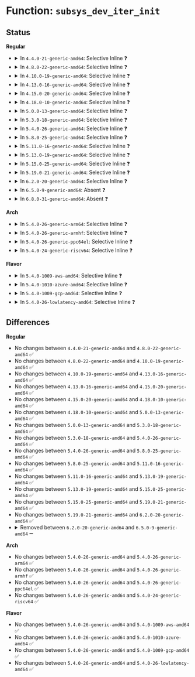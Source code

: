 # Function: <code>subsys_dev_iter_init</code>

## Status
<b>Regular</b>
<ul>
<li>
<details>
<summary>In <code>4.4.0-21-generic-amd64</code>: Selective Inline ❓</summary>

```c
void subsys_dev_iter_init(struct subsys_dev_iter * iter, struct bus_type * subsys, struct device * start, const struct device_type * type)
```

```json
{
  "name": "subsys_dev_iter_init",
  "collision_type": "Unique Global",
  "inline_type": "Selective",
  "funcs": [
    {
      "addr": 18446744071584389232,
      "name": "subsys_dev_iter_init",
      "external": true,
      "loc": "drivers/base/bus.c:1077",
      "file": "drivers/base/bus.c",
      "inline": "not declared, inlined",
      "caller_inline": [
        "drivers/base/bus.c:subsys_interface_register",
        "drivers/base/bus.c:subsys_interface_unregister"
      ],
      "caller_func": []
    }
  ],
  "symbols": [
    {
      "addr": 18446744071584389232,
      "name": "subsys_dev_iter_init",
      "section": ".text",
      "bind": "STB_GLOBAL",
      "size": 66
    }
  ]
}
```
</details>
</li>
<li>
<details>
<summary>In <code>4.8.0-22-generic-amd64</code>: Selective Inline ❓</summary>

```c
void subsys_dev_iter_init(struct subsys_dev_iter * iter, struct bus_type * subsys, struct device * start, const struct device_type * type)
```

```json
{
  "name": "subsys_dev_iter_init",
  "collision_type": "Unique Global",
  "inline_type": "Selective",
  "funcs": [
    {
      "addr": 18446744071584725728,
      "name": "subsys_dev_iter_init",
      "external": true,
      "loc": "drivers/base/bus.c:1072",
      "file": "drivers/base/bus.c",
      "inline": "not declared, inlined",
      "caller_inline": [
        "drivers/base/bus.c:subsys_interface_unregister",
        "drivers/base/bus.c:subsys_interface_register"
      ],
      "caller_func": []
    }
  ],
  "symbols": [
    {
      "addr": 18446744071584724160,
      "name": "subsys_dev_iter_init",
      "section": ".text",
      "bind": "STB_GLOBAL",
      "size": 66
    }
  ]
}
```
</details>
</li>
<li>
<details>
<summary>In <code>4.10.0-19-generic-amd64</code>: Selective Inline ❓</summary>

```c
void subsys_dev_iter_init(struct subsys_dev_iter * iter, struct bus_type * subsys, struct device * start, const struct device_type * type)
```

```json
{
  "name": "subsys_dev_iter_init",
  "collision_type": "Unique Global",
  "inline_type": "Selective",
  "funcs": [
    {
      "addr": 18446744071584915520,
      "name": "subsys_dev_iter_init",
      "external": true,
      "loc": "drivers/base/bus.c:1072",
      "file": "drivers/base/bus.c",
      "inline": "not declared, inlined",
      "caller_inline": [
        "drivers/base/bus.c:subsys_interface_unregister",
        "drivers/base/bus.c:subsys_interface_register"
      ],
      "caller_func": []
    }
  ],
  "symbols": [
    {
      "addr": 18446744071584913952,
      "name": "subsys_dev_iter_init",
      "section": ".text",
      "bind": "STB_GLOBAL",
      "size": 66
    }
  ]
}
```
</details>
</li>
<li>
<details>
<summary>In <code>4.13.0-16-generic-amd64</code>: Selective Inline ❓</summary>

```c
void subsys_dev_iter_init(struct subsys_dev_iter * iter, struct bus_type * subsys, struct device * start, const struct device_type * type)
```

```json
{
  "name": "subsys_dev_iter_init",
  "collision_type": "Unique Global",
  "inline_type": "Selective",
  "funcs": [
    {
      "addr": 18446744071585000842,
      "name": "subsys_dev_iter_init",
      "external": true,
      "loc": "drivers/base/bus.c:1031",
      "file": "drivers/base/bus.c",
      "inline": "not declared, inlined",
      "caller_inline": [
        "drivers/base/bus.c:subsys_interface_unregister",
        "drivers/base/bus.c:subsys_interface_register"
      ],
      "caller_func": []
    }
  ],
  "symbols": [
    {
      "addr": 18446744071584999280,
      "name": "subsys_dev_iter_init",
      "section": ".text",
      "bind": "STB_GLOBAL",
      "size": 67
    }
  ]
}
```
</details>
</li>
<li>
<details>
<summary>In <code>4.15.0-20-generic-amd64</code>: Selective Inline ❓</summary>

```c
void subsys_dev_iter_init(struct subsys_dev_iter * iter, struct bus_type * subsys, struct device * start, const struct device_type * type)
```

```json
{
  "name": "subsys_dev_iter_init",
  "collision_type": "Unique Global",
  "inline_type": "Selective",
  "funcs": [
    {
      "addr": 18446744071585422778,
      "name": "subsys_dev_iter_init",
      "external": true,
      "loc": "drivers/base/bus.c:1031",
      "file": "drivers/base/bus.c",
      "inline": "not declared, inlined",
      "caller_inline": [
        "drivers/base/bus.c:subsys_interface_unregister",
        "drivers/base/bus.c:subsys_interface_register"
      ],
      "caller_func": []
    }
  ],
  "symbols": [
    {
      "addr": 18446744071585421200,
      "name": "subsys_dev_iter_init",
      "section": ".text",
      "bind": "STB_GLOBAL",
      "size": 67
    }
  ]
}
```
</details>
</li>
<li>
<details>
<summary>In <code>4.18.0-10-generic-amd64</code>: Selective Inline ❓</summary>

```c
void subsys_dev_iter_init(struct subsys_dev_iter * iter, struct bus_type * subsys, struct device * start, const struct device_type * type)
```

```json
{
  "name": "subsys_dev_iter_init",
  "collision_type": "Unique Global",
  "inline_type": "Selective",
  "funcs": [
    {
      "addr": 18446744071585665536,
      "name": "subsys_dev_iter_init",
      "external": true,
      "loc": "drivers/base/bus.c:1029",
      "file": "drivers/base/bus.c",
      "inline": "not declared, inlined",
      "caller_inline": [
        "drivers/base/bus.c:subsys_interface_unregister",
        "drivers/base/bus.c:subsys_interface_register"
      ],
      "caller_func": []
    }
  ],
  "symbols": [
    {
      "addr": 18446744071585663984,
      "name": "subsys_dev_iter_init",
      "section": ".text",
      "bind": "STB_GLOBAL",
      "size": 67
    }
  ]
}
```
</details>
</li>
<li>
<details>
<summary>In <code>5.0.0-13-generic-amd64</code>: Selective Inline ❓</summary>

```c
void subsys_dev_iter_init(struct subsys_dev_iter * iter, struct bus_type * subsys, struct device * start, const struct device_type * type)
```

```json
{
  "name": "subsys_dev_iter_init",
  "collision_type": "Unique Global",
  "inline_type": "Selective",
  "funcs": [
    {
      "addr": 18446744071585795216,
      "name": "subsys_dev_iter_init",
      "external": true,
      "loc": "drivers/base/bus.c:1036",
      "file": "drivers/base/bus.c",
      "inline": "not declared, inlined",
      "caller_inline": [
        "drivers/base/bus.c:subsys_interface_unregister",
        "drivers/base/bus.c:subsys_interface_register"
      ],
      "caller_func": []
    }
  ],
  "symbols": [
    {
      "addr": 18446744071585793664,
      "name": "subsys_dev_iter_init",
      "section": ".text",
      "bind": "STB_GLOBAL",
      "size": 62
    }
  ]
}
```
</details>
</li>
<li>
<details>
<summary>In <code>5.3.0-18-generic-amd64</code>: Selective Inline ❓</summary>

```c
void subsys_dev_iter_init(struct subsys_dev_iter * iter, struct bus_type * subsys, struct device * start, const struct device_type * type)
```

```json
{
  "name": "subsys_dev_iter_init",
  "collision_type": "Unique Global",
  "inline_type": "Selective",
  "funcs": [
    {
      "addr": 18446744071586028496,
      "name": "subsys_dev_iter_init",
      "external": true,
      "loc": "drivers/base/bus.c:1010",
      "file": "drivers/base/bus.c",
      "inline": "not declared, inlined",
      "caller_inline": [
        "drivers/base/bus.c:subsys_interface_unregister",
        "drivers/base/bus.c:subsys_interface_register"
      ],
      "caller_func": []
    }
  ],
  "symbols": [
    {
      "addr": 18446744071586026928,
      "name": "subsys_dev_iter_init",
      "section": ".text",
      "bind": "STB_GLOBAL",
      "size": 62
    }
  ]
}
```
</details>
</li>
<li>
<details>
<summary>In <code>5.4.0-26-generic-amd64</code>: Selective Inline ❓</summary>

```c
void subsys_dev_iter_init(struct subsys_dev_iter * iter, struct bus_type * subsys, struct device * start, const struct device_type * type)
```

```json
{
  "name": "subsys_dev_iter_init",
  "collision_type": "Unique Global",
  "inline_type": "Selective",
  "funcs": [
    {
      "addr": 18446744071586175872,
      "name": "subsys_dev_iter_init",
      "external": true,
      "loc": "drivers/base/bus.c:986",
      "file": "drivers/base/bus.c",
      "inline": "not declared, inlined",
      "caller_inline": [
        "drivers/base/bus.c:subsys_interface_unregister",
        "drivers/base/bus.c:subsys_interface_register"
      ],
      "caller_func": []
    }
  ],
  "symbols": [
    {
      "addr": 18446744071586174384,
      "name": "subsys_dev_iter_init",
      "section": ".text",
      "bind": "STB_GLOBAL",
      "size": 62
    }
  ]
}
```
</details>
</li>
<li>
<details>
<summary>In <code>5.8.0-25-generic-amd64</code>: Selective Inline ❓</summary>

```c
void subsys_dev_iter_init(struct subsys_dev_iter * iter, struct bus_type * subsys, struct device * start, const struct device_type * type)
```

```json
{
  "name": "subsys_dev_iter_init",
  "collision_type": "Unique Global",
  "inline_type": "Selective",
  "funcs": [
    {
      "addr": 18446744071586936299,
      "name": "subsys_dev_iter_init",
      "external": true,
      "loc": "drivers/base/bus.c:987",
      "file": "drivers/base/bus.c",
      "inline": "not declared, inlined",
      "caller_inline": [
        "drivers/base/bus.c:subsys_interface_unregister",
        "drivers/base/bus.c:subsys_interface_register"
      ],
      "caller_func": []
    }
  ],
  "symbols": [
    {
      "addr": 18446744071586934336,
      "name": "subsys_dev_iter_init",
      "section": ".text",
      "bind": "STB_GLOBAL",
      "size": 62
    }
  ]
}
```
</details>
</li>
<li>
<details>
<summary>In <code>5.11.0-16-generic-amd64</code>: Selective Inline ❓</summary>

```c
void subsys_dev_iter_init(struct subsys_dev_iter * iter, struct bus_type * subsys, struct device * start, const struct device_type * type)
```

```json
{
  "name": "subsys_dev_iter_init",
  "collision_type": "Unique Global",
  "inline_type": "Selective",
  "funcs": [
    {
      "addr": 18446744071587021579,
      "name": "subsys_dev_iter_init",
      "external": true,
      "loc": "drivers/base/bus.c:987",
      "file": "drivers/base/bus.c",
      "inline": "not declared, inlined",
      "caller_inline": [
        "drivers/base/bus.c:subsys_interface_unregister",
        "drivers/base/bus.c:subsys_interface_register"
      ],
      "caller_func": []
    }
  ],
  "symbols": [
    {
      "addr": 18446744071587019632,
      "name": "subsys_dev_iter_init",
      "section": ".text",
      "bind": "STB_GLOBAL",
      "size": 62
    }
  ]
}
```
</details>
</li>
<li>
<details>
<summary>In <code>5.13.0-19-generic-amd64</code>: Selective Inline ❓</summary>

```c
void subsys_dev_iter_init(struct subsys_dev_iter * iter, struct bus_type * subsys, struct device * start, const struct device_type * type)
```

```json
{
  "name": "subsys_dev_iter_init",
  "collision_type": "Unique Global",
  "inline_type": "Selective",
  "funcs": [
    {
      "addr": 18446744071586905216,
      "name": "subsys_dev_iter_init",
      "external": true,
      "loc": "drivers/base/bus.c:970",
      "file": "drivers/base/bus.c",
      "inline": "not declared, inlined",
      "caller_inline": [
        "drivers/base/bus.c:subsys_interface_unregister",
        "drivers/base/bus.c:subsys_interface_register"
      ],
      "caller_func": []
    }
  ],
  "symbols": [
    {
      "addr": 18446744071586903264,
      "name": "subsys_dev_iter_init",
      "section": ".text",
      "bind": "STB_GLOBAL",
      "size": 62
    }
  ]
}
```
</details>
</li>
<li>
<details>
<summary>In <code>5.15.0-25-generic-amd64</code>: Selective Inline ❓</summary>

```c
void subsys_dev_iter_init(struct subsys_dev_iter * iter, struct bus_type * subsys, struct device * start, const struct device_type * type)
```

```json
{
  "name": "subsys_dev_iter_init",
  "collision_type": "Unique Global",
  "inline_type": "Selective",
  "funcs": [
    {
      "addr": 18446744071587467072,
      "name": "subsys_dev_iter_init",
      "external": true,
      "loc": "drivers/base/bus.c:966",
      "file": "drivers/base/bus.c",
      "inline": "not declared, inlined",
      "caller_inline": [
        "drivers/base/bus.c:subsys_interface_unregister",
        "drivers/base/bus.c:subsys_interface_register"
      ],
      "caller_func": []
    }
  ],
  "symbols": [
    {
      "addr": 18446744071587465024,
      "name": "subsys_dev_iter_init",
      "section": ".text",
      "bind": "STB_GLOBAL",
      "size": 62
    }
  ]
}
```
</details>
</li>
<li>
<details>
<summary>In <code>5.19.0-21-generic-amd64</code>: Selective Inline ❓</summary>

```c
void subsys_dev_iter_init(struct subsys_dev_iter * iter, struct bus_type * subsys, struct device * start, const struct device_type * type)
```

```json
{
  "name": "subsys_dev_iter_init",
  "collision_type": "Unique Global",
  "inline_type": "Selective",
  "funcs": [
    {
      "addr": 18446744071588787514,
      "name": "subsys_dev_iter_init",
      "external": true,
      "loc": "drivers/base/bus.c:968",
      "file": "drivers/base/bus.c",
      "inline": "not declared, inlined",
      "caller_inline": [
        "drivers/base/bus.c:subsys_interface_unregister",
        "drivers/base/bus.c:subsys_interface_register"
      ],
      "caller_func": []
    }
  ],
  "symbols": [
    {
      "addr": 18446744071588785040,
      "name": "subsys_dev_iter_init",
      "section": ".text",
      "bind": "STB_GLOBAL",
      "size": 74
    }
  ]
}
```
</details>
</li>
<li>
<details>
<summary>In <code>6.2.0-20-generic-amd64</code>: Selective Inline ❓</summary>

```c
void subsys_dev_iter_init(struct subsys_dev_iter * iter, struct bus_type * subsys, struct device * start, const struct device_type * type)
```

```json
{
  "name": "subsys_dev_iter_init",
  "collision_type": "Unique Global",
  "inline_type": "Selective",
  "funcs": [
    {
      "addr": 18446744071590282714,
      "name": "subsys_dev_iter_init",
      "external": true,
      "loc": "drivers/base/bus.c:968",
      "file": "drivers/base/bus.c",
      "inline": "not declared, inlined",
      "caller_inline": [
        "drivers/base/bus.c:subsys_interface_unregister",
        "drivers/base/bus.c:subsys_interface_register"
      ],
      "caller_func": []
    }
  ],
  "symbols": [
    {
      "addr": 18446744071590279888,
      "name": "subsys_dev_iter_init",
      "section": ".text",
      "bind": "STB_GLOBAL",
      "size": 74
    }
  ]
}
```
</details>
</li>
<li>
<details>
<summary>In <code>6.5.0-9-generic-amd64</code>: Absent ❓</summary>

```json
{
  "name": "subsys_dev_iter_init",
  "collision_type": "Unique Static",
  "inline_type": "Full",
  "funcs": [
    {
      "addr": 18446744071590602632,
      "name": "subsys_dev_iter_init",
      "external": false,
      "loc": "drivers/base/bus.c:1077",
      "file": "drivers/base/bus.c",
      "inline": "not declared, inlined",
      "caller_inline": [
        "drivers/base/bus.c:subsys_interface_unregister",
        "drivers/base/bus.c:subsys_interface_register"
      ],
      "caller_func": []
    }
  ],
  "symbols": []
}
```
</details>
</li>
<li>
<details>
<summary>In <code>6.8.0-31-generic-amd64</code>: Absent ❓</summary>

```json
{
  "name": "subsys_dev_iter_init",
  "collision_type": "Unique Static",
  "inline_type": "Full",
  "funcs": [
    {
      "addr": 18446744071590961576,
      "name": "subsys_dev_iter_init",
      "external": false,
      "loc": "drivers/base/bus.c:1077",
      "file": "drivers/base/bus.c",
      "inline": "not declared, inlined",
      "caller_inline": [
        "drivers/base/bus.c:subsys_interface_unregister",
        "drivers/base/bus.c:subsys_interface_register"
      ],
      "caller_func": []
    }
  ],
  "symbols": []
}
```
</details>
</li>
</ul>
<b>Arch</b>
<ul>
<li>
<details>
<summary>In <code>5.4.0-26-generic-arm64</code>: Selective Inline ❓</summary>

```c
void subsys_dev_iter_init(struct subsys_dev_iter * iter, struct bus_type * subsys, struct device * start, const struct device_type * type)
```

```json
{
  "name": "subsys_dev_iter_init",
  "collision_type": "Unique Global",
  "inline_type": "Selective",
  "funcs": [
    {
      "addr": 18446603336498972668,
      "name": "subsys_dev_iter_init",
      "external": true,
      "loc": "drivers/base/bus.c:986",
      "file": "drivers/base/bus.c",
      "inline": "not declared, inlined",
      "caller_inline": [
        "drivers/base/bus.c:subsys_interface_unregister",
        "drivers/base/bus.c:subsys_interface_register"
      ],
      "caller_func": []
    }
  ],
  "symbols": [
    {
      "addr": 18446603336498971032,
      "name": "subsys_dev_iter_init",
      "section": ".text",
      "bind": "STB_GLOBAL",
      "size": 92
    }
  ]
}
```
</details>
</li>
<li>
<details>
<summary>In <code>5.4.0-26-generic-armhf</code>: Selective Inline ❓</summary>

```c
void subsys_dev_iter_init(struct subsys_dev_iter * iter, struct bus_type * subsys, struct device * start, const struct device_type * type)
```

```json
{
  "name": "subsys_dev_iter_init",
  "collision_type": "Unique Global",
  "inline_type": "Selective",
  "funcs": [
    {
      "addr": 3231542296,
      "name": "subsys_dev_iter_init",
      "external": true,
      "loc": "drivers/base/bus.c:986",
      "file": "drivers/base/bus.c",
      "inline": "not declared, inlined",
      "caller_inline": [
        "drivers/base/bus.c:subsys_interface_unregister",
        "drivers/base/bus.c:subsys_interface_register"
      ],
      "caller_func": []
    }
  ],
  "symbols": [
    {
      "addr": 3231540712,
      "name": "subsys_dev_iter_init",
      "section": ".text",
      "bind": "STB_GLOBAL",
      "size": 64
    }
  ]
}
```
</details>
</li>
<li>
<details>
<summary>In <code>5.4.0-26-generic-ppc64el</code>: Selective Inline ❓</summary>

```c
void subsys_dev_iter_init(struct subsys_dev_iter * iter, struct bus_type * subsys, struct device * start, const struct device_type * type)
```

```json
{
  "name": "subsys_dev_iter_init",
  "collision_type": "Unique Global",
  "inline_type": "Selective",
  "funcs": [
    {
      "addr": 13835058055292120976,
      "name": "subsys_dev_iter_init",
      "external": true,
      "loc": "drivers/base/bus.c:986",
      "file": "drivers/base/bus.c",
      "inline": "not declared, inlined",
      "caller_inline": [
        "drivers/base/bus.c:subsys_interface_unregister",
        "drivers/base/bus.c:subsys_interface_register"
      ],
      "caller_func": []
    }
  ],
  "symbols": [
    {
      "addr": 13835058055292118160,
      "name": "subsys_dev_iter_init",
      "section": ".text",
      "bind": "STB_GLOBAL",
      "size": 108
    }
  ]
}
```
</details>
</li>
<li>
<details>
<summary>In <code>5.4.0-24-generic-riscv64</code>: Selective Inline ❓</summary>

```c
void subsys_dev_iter_init(struct subsys_dev_iter * iter, struct bus_type * subsys, struct device * start, const struct device_type * type)
```

```json
{
  "name": "subsys_dev_iter_init",
  "collision_type": "Unique Global",
  "inline_type": "Selective",
  "funcs": [
    {
      "addr": 18446743936276351666,
      "name": "subsys_dev_iter_init",
      "external": true,
      "loc": "drivers/base/bus.c:986",
      "file": "drivers/base/bus.c",
      "inline": "not declared, inlined",
      "caller_inline": [
        "drivers/base/bus.c:subsys_interface_unregister",
        "drivers/base/bus.c:subsys_interface_register"
      ],
      "caller_func": []
    }
  ],
  "symbols": [
    {
      "addr": 18446743936276350132,
      "name": "subsys_dev_iter_init",
      "section": ".text",
      "bind": "STB_GLOBAL",
      "size": 82
    }
  ]
}
```
</details>
</li>
</ul>
<b>Flavor</b>
<ul>
<li>
<details>
<summary>In <code>5.4.0-1009-aws-amd64</code>: Selective Inline ❓</summary>

```c
void subsys_dev_iter_init(struct subsys_dev_iter * iter, struct bus_type * subsys, struct device * start, const struct device_type * type)
```

```json
{
  "name": "subsys_dev_iter_init",
  "collision_type": "Unique Global",
  "inline_type": "Selective",
  "funcs": [
    {
      "addr": 18446744071585936240,
      "name": "subsys_dev_iter_init",
      "external": true,
      "loc": "drivers/base/bus.c:986",
      "file": "drivers/base/bus.c",
      "inline": "not declared, inlined",
      "caller_inline": [
        "drivers/base/bus.c:subsys_interface_unregister",
        "drivers/base/bus.c:subsys_interface_register"
      ],
      "caller_func": []
    }
  ],
  "symbols": [
    {
      "addr": 18446744071585934752,
      "name": "subsys_dev_iter_init",
      "section": ".text",
      "bind": "STB_GLOBAL",
      "size": 62
    }
  ]
}
```
</details>
</li>
<li>
<details>
<summary>In <code>5.4.0-1010-azure-amd64</code>: Selective Inline ❓</summary>

```c
void subsys_dev_iter_init(struct subsys_dev_iter * iter, struct bus_type * subsys, struct device * start, const struct device_type * type)
```

```json
{
  "name": "subsys_dev_iter_init",
  "collision_type": "Unique Global",
  "inline_type": "Selective",
  "funcs": [
    {
      "addr": 18446744071585785376,
      "name": "subsys_dev_iter_init",
      "external": true,
      "loc": "drivers/base/bus.c:986",
      "file": "drivers/base/bus.c",
      "inline": "not declared, inlined",
      "caller_inline": [
        "drivers/base/bus.c:subsys_interface_unregister",
        "drivers/base/bus.c:subsys_interface_register"
      ],
      "caller_func": []
    }
  ],
  "symbols": [
    {
      "addr": 18446744071585783888,
      "name": "subsys_dev_iter_init",
      "section": ".text",
      "bind": "STB_GLOBAL",
      "size": 62
    }
  ]
}
```
</details>
</li>
<li>
<details>
<summary>In <code>5.4.0-1009-gcp-amd64</code>: Selective Inline ❓</summary>

```c
void subsys_dev_iter_init(struct subsys_dev_iter * iter, struct bus_type * subsys, struct device * start, const struct device_type * type)
```

```json
{
  "name": "subsys_dev_iter_init",
  "collision_type": "Unique Global",
  "inline_type": "Selective",
  "funcs": [
    {
      "addr": 18446744071586125888,
      "name": "subsys_dev_iter_init",
      "external": true,
      "loc": "drivers/base/bus.c:986",
      "file": "drivers/base/bus.c",
      "inline": "not declared, inlined",
      "caller_inline": [
        "drivers/base/bus.c:subsys_interface_unregister",
        "drivers/base/bus.c:subsys_interface_register"
      ],
      "caller_func": []
    }
  ],
  "symbols": [
    {
      "addr": 18446744071586124400,
      "name": "subsys_dev_iter_init",
      "section": ".text",
      "bind": "STB_GLOBAL",
      "size": 62
    }
  ]
}
```
</details>
</li>
<li>
<details>
<summary>In <code>5.4.0-26-lowlatency-amd64</code>: Selective Inline ❓</summary>

```c
void subsys_dev_iter_init(struct subsys_dev_iter * iter, struct bus_type * subsys, struct device * start, const struct device_type * type)
```

```json
{
  "name": "subsys_dev_iter_init",
  "collision_type": "Unique Global",
  "inline_type": "Selective",
  "funcs": [
    {
      "addr": 18446744071586234496,
      "name": "subsys_dev_iter_init",
      "external": true,
      "loc": "drivers/base/bus.c:986",
      "file": "drivers/base/bus.c",
      "inline": "not declared, inlined",
      "caller_inline": [
        "drivers/base/bus.c:subsys_interface_unregister",
        "drivers/base/bus.c:subsys_interface_register"
      ],
      "caller_func": []
    }
  ],
  "symbols": [
    {
      "addr": 18446744071586233008,
      "name": "subsys_dev_iter_init",
      "section": ".text",
      "bind": "STB_GLOBAL",
      "size": 62
    }
  ]
}
```
</details>
</li>
</ul>

## Differences
<b>Regular</b>
<ul>
<li>
No changes between <code>4.4.0-21-generic-amd64</code> and <code>4.8.0-22-generic-amd64</code> ✅
</li>
<li>
No changes between <code>4.8.0-22-generic-amd64</code> and <code>4.10.0-19-generic-amd64</code> ✅
</li>
<li>
No changes between <code>4.10.0-19-generic-amd64</code> and <code>4.13.0-16-generic-amd64</code> ✅
</li>
<li>
No changes between <code>4.13.0-16-generic-amd64</code> and <code>4.15.0-20-generic-amd64</code> ✅
</li>
<li>
No changes between <code>4.15.0-20-generic-amd64</code> and <code>4.18.0-10-generic-amd64</code> ✅
</li>
<li>
No changes between <code>4.18.0-10-generic-amd64</code> and <code>5.0.0-13-generic-amd64</code> ✅
</li>
<li>
No changes between <code>5.0.0-13-generic-amd64</code> and <code>5.3.0-18-generic-amd64</code> ✅
</li>
<li>
No changes between <code>5.3.0-18-generic-amd64</code> and <code>5.4.0-26-generic-amd64</code> ✅
</li>
<li>
No changes between <code>5.4.0-26-generic-amd64</code> and <code>5.8.0-25-generic-amd64</code> ✅
</li>
<li>
No changes between <code>5.8.0-25-generic-amd64</code> and <code>5.11.0-16-generic-amd64</code> ✅
</li>
<li>
No changes between <code>5.11.0-16-generic-amd64</code> and <code>5.13.0-19-generic-amd64</code> ✅
</li>
<li>
No changes between <code>5.13.0-19-generic-amd64</code> and <code>5.15.0-25-generic-amd64</code> ✅
</li>
<li>
No changes between <code>5.15.0-25-generic-amd64</code> and <code>5.19.0-21-generic-amd64</code> ✅
</li>
<li>
No changes between <code>5.19.0-21-generic-amd64</code> and <code>6.2.0-20-generic-amd64</code> ✅
</li>
<li>
<details>
<summary>Removed between <code>6.2.0-20-generic-amd64</code> and <code>6.5.0-9-generic-amd64</code> ➖</summary>

```c
void subsys_dev_iter_init(struct subsys_dev_iter * iter, struct bus_type * subsys, struct device * start, const struct device_type * type)
```
</details>
</li>
</ul>
<b>Arch</b>
<ul>
<li>
No changes between <code>5.4.0-26-generic-amd64</code> and <code>5.4.0-26-generic-arm64</code> ✅
</li>
<li>
No changes between <code>5.4.0-26-generic-amd64</code> and <code>5.4.0-26-generic-armhf</code> ✅
</li>
<li>
No changes between <code>5.4.0-26-generic-amd64</code> and <code>5.4.0-26-generic-ppc64el</code> ✅
</li>
<li>
No changes between <code>5.4.0-26-generic-amd64</code> and <code>5.4.0-24-generic-riscv64</code> ✅
</li>
</ul>
<b>Flavor</b>
<ul>
<li>
No changes between <code>5.4.0-26-generic-amd64</code> and <code>5.4.0-1009-aws-amd64</code> ✅
</li>
<li>
No changes between <code>5.4.0-26-generic-amd64</code> and <code>5.4.0-1010-azure-amd64</code> ✅
</li>
<li>
No changes between <code>5.4.0-26-generic-amd64</code> and <code>5.4.0-1009-gcp-amd64</code> ✅
</li>
<li>
No changes between <code>5.4.0-26-generic-amd64</code> and <code>5.4.0-26-lowlatency-amd64</code> ✅
</li>
</ul>
